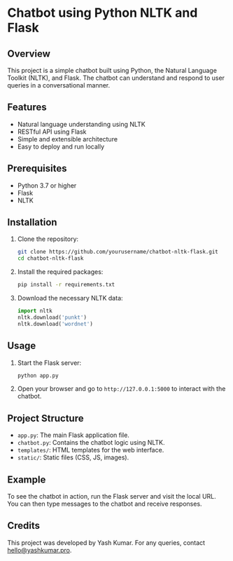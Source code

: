 # Chatbot using Python NLTK and Flask

## Overview
This project is a simple chatbot built using Python, the Natural Language Toolkit (NLTK), and Flask. The chatbot can understand and respond to user queries in a conversational manner.

## Features
- Natural language understanding using NLTK
- RESTful API using Flask
- Simple and extensible architecture
- Easy to deploy and run locally

## Prerequisites
- Python 3.7 or higher
- Flask
- NLTK

## Installation

1. Clone the repository:

    ```bash
    git clone https://github.com/yourusername/chatbot-nltk-flask.git
    cd chatbot-nltk-flask
    ```

2. Install the required packages:

    ```bash
    pip install -r requirements.txt
    ```

3. Download the necessary NLTK data:

    ```python
    import nltk
    nltk.download('punkt')
    nltk.download('wordnet')
    ```

## Usage
1. Start the Flask server:

    ```bash
    python app.py
    ```

2. Open your browser and go to `http://127.0.0.1:5000` to interact with the chatbot.

## Project Structure
- `app.py`: The main Flask application file.
- `chatbot.py`: Contains the chatbot logic using NLTK.
- `templates/`: HTML templates for the web interface.
- `static/`: Static files (CSS, JS, images).

## Example
To see the chatbot in action, run the Flask server and visit the local URL. You can then type messages to the chatbot and receive responses.

## Credits
This project was developed by Yash Kumar. For any queries, contact [hello@yashkumar.pro](mailto:hello@yashkumar.pro).
